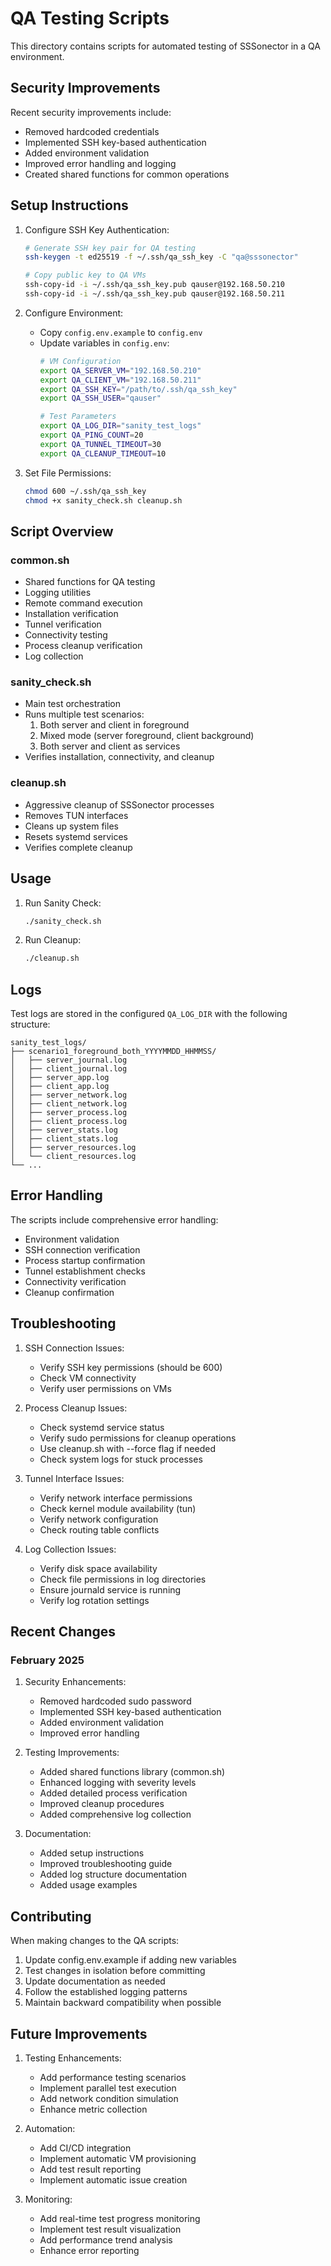 # QA Testing Scripts

This directory contains scripts for automated testing of SSSonector in a QA environment.

## Security Improvements

Recent security improvements include:
- Removed hardcoded credentials
- Implemented SSH key-based authentication
- Added environment validation
- Improved error handling and logging
- Created shared functions for common operations

## Setup Instructions

1. Configure SSH Key Authentication:
   ```bash
   # Generate SSH key pair for QA testing
   ssh-keygen -t ed25519 -f ~/.ssh/qa_ssh_key -C "qa@sssonector"
   
   # Copy public key to QA VMs
   ssh-copy-id -i ~/.ssh/qa_ssh_key.pub qauser@192.168.50.210
   ssh-copy-id -i ~/.ssh/qa_ssh_key.pub qauser@192.168.50.211
   ```

2. Configure Environment:
   - Copy `config.env.example` to `config.env`
   - Update variables in `config.env`:
     ```bash
     # VM Configuration
     export QA_SERVER_VM="192.168.50.210"
     export QA_CLIENT_VM="192.168.50.211"
     export QA_SSH_KEY="/path/to/.ssh/qa_ssh_key"
     export QA_SSH_USER="qauser"
     
     # Test Parameters
     export QA_LOG_DIR="sanity_test_logs"
     export QA_PING_COUNT=20
     export QA_TUNNEL_TIMEOUT=30
     export QA_CLEANUP_TIMEOUT=10
     ```

3. Set File Permissions:
   ```bash
   chmod 600 ~/.ssh/qa_ssh_key
   chmod +x sanity_check.sh cleanup.sh
   ```

## Script Overview

### common.sh
- Shared functions for QA testing
- Logging utilities
- Remote command execution
- Installation verification
- Tunnel verification
- Connectivity testing
- Process cleanup verification
- Log collection

### sanity_check.sh
- Main test orchestration
- Runs multiple test scenarios:
  1. Both server and client in foreground
  2. Mixed mode (server foreground, client background)
  3. Both server and client as services
- Verifies installation, connectivity, and cleanup

### cleanup.sh
- Aggressive cleanup of SSSonector processes
- Removes TUN interfaces
- Cleans up system files
- Resets systemd services
- Verifies complete cleanup

## Usage

1. Run Sanity Check:
   ```bash
   ./sanity_check.sh
   ```

2. Run Cleanup:
   ```bash
   ./cleanup.sh
   ```

## Logs

Test logs are stored in the configured `QA_LOG_DIR` with the following structure:
```
sanity_test_logs/
├── scenario1_foreground_both_YYYYMMDD_HHMMSS/
│   ├── server_journal.log
│   ├── client_journal.log
│   ├── server_app.log
│   ├── client_app.log
│   ├── server_network.log
│   ├── client_network.log
│   ├── server_process.log
│   ├── client_process.log
│   ├── server_stats.log
│   ├── client_stats.log
│   ├── server_resources.log
│   └── client_resources.log
└── ...
```

## Error Handling

The scripts include comprehensive error handling:
- Environment validation
- SSH connection verification
- Process startup confirmation
- Tunnel establishment checks
- Connectivity verification
- Cleanup confirmation

## Troubleshooting

1. SSH Connection Issues:
   - Verify SSH key permissions (should be 600)
   - Check VM connectivity
   - Verify user permissions on VMs

2. Process Cleanup Issues:
   - Check systemd service status
   - Verify sudo permissions for cleanup operations
   - Use cleanup.sh with --force flag if needed
   - Check system logs for stuck processes

3. Tunnel Interface Issues:
   - Verify network interface permissions
   - Check kernel module availability (tun)
   - Verify network configuration
   - Check routing table conflicts

4. Log Collection Issues:
   - Verify disk space availability
   - Check file permissions in log directories
   - Ensure journald service is running
   - Verify log rotation settings

## Recent Changes

### February 2025
1. Security Enhancements:
   - Removed hardcoded sudo password
   - Implemented SSH key-based authentication
   - Added environment validation
   - Improved error handling

2. Testing Improvements:
   - Added shared functions library (common.sh)
   - Enhanced logging with severity levels
   - Added detailed process verification
   - Improved cleanup procedures
   - Added comprehensive log collection

3. Documentation:
   - Added setup instructions
   - Improved troubleshooting guide
   - Added log structure documentation
   - Added usage examples

## Contributing

When making changes to the QA scripts:
1. Update config.env.example if adding new variables
2. Test changes in isolation before committing
3. Update documentation as needed
4. Follow the established logging patterns
5. Maintain backward compatibility when possible

## Future Improvements

1. Testing Enhancements:
   - Add performance testing scenarios
   - Implement parallel test execution
   - Add network condition simulation
   - Enhance metric collection

2. Automation:
   - Add CI/CD integration
   - Implement automatic VM provisioning
   - Add test result reporting
   - Implement automatic issue creation

3. Monitoring:
   - Add real-time test progress monitoring
   - Implement test result visualization
   - Add performance trend analysis
   - Enhance error reporting

